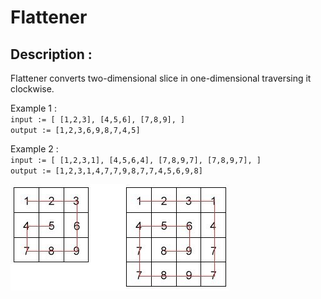# Flattener

## Description :

Flattener converts two-dimensional slice in one-dimensional traversing it clockwise.

Example 1 :  
`input := [
[1,2,3],
[4,5,6],
[7,8,9],
]`  
`output := [1,2,3,6,9,8,7,4,5]`  

Example 2 :  
`input := [
[1,2,3,1],
[4,5,6,4],
[7,8,9,7],
[7,8,9,7],
]`  
`output := [1,2,3,1,4,7,7,9,8,7,7,4,5,6,9,8]`  

![example of clockwise traversing of 2-dimensional slice](./assets/slice_clockwise.jpg)
